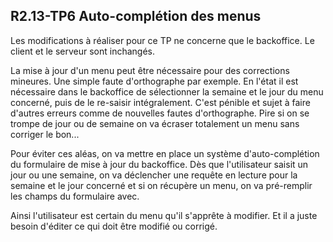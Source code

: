 ## R2.13-TP6 Auto-complétion des menus

Les modifications à réaliser pour ce TP ne concerne que le backoffice. Le client et le serveur sont inchangés.

La mise à jour d'un menu peut être nécessaire pour des corrections mineures. Une simple faute
d'orthographe par exemple. En l'état il est nécessaire dans le backoffice de sélectionner la semaine
et le jour du menu concerné, puis de le re-saisir intégralement. C'est pénible et sujet à faire d'autres
erreurs comme de nouvelles fautes d'orthographe. Pire si on se trompe de jour ou de semaine on va
écraser totalement un menu sans corriger le bon...

Pour éviter ces aléas, on va mettre en place un système d'auto-complétion du formulaire de mise à jour
du backoffice. Dès que l'utilisateur saisit un jour ou une semaine, on va déclencher une requête en lecture
pour la semaine et le jour concerné et si on récupère un menu, on va pré-remplir les champs du formulaire
avec.

Ainsi l'utilisateur est certain du menu qu'il s'apprête à modifier. Et il a juste besoin d'éditer ce qui
doit être modifié ou corrigé.